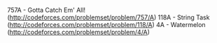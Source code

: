 757A - Gotta Catch Em' All! (http://codeforces.com/problemset/problem/757/A)
118A - String Task (http://codeforces.com/problemset/problem/118/A)
4A - Watermelon (http://codeforces.com/problemset/problem/4/A)
